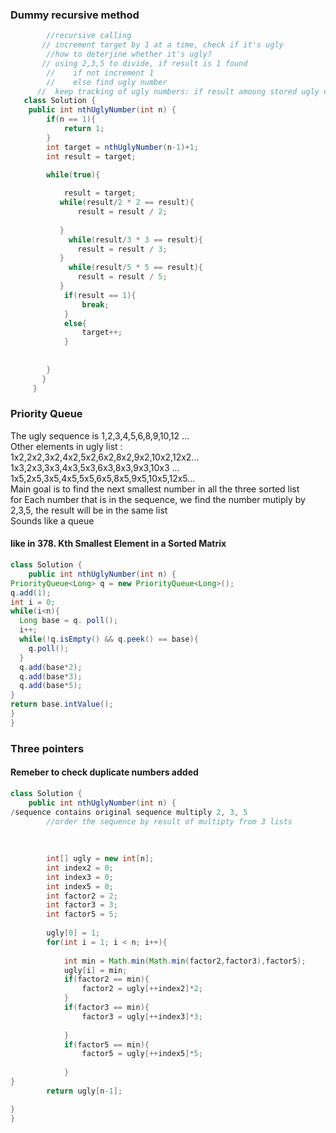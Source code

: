 ### Dummy recursive method
```JAVA
        //recursive calling 
       // increment target by 1 at a time, check if it's ugly 
        //how to deterjine whether it's ugly? 
       // using 2,3,5 to divide, if result is 1 found
        //    if not increment 1
        //    else find ugly number
      //  keep tracking of ugly numbers: if result amoung stored ugly numbers then find ugly number
   class Solution {
    public int nthUglyNumber(int n) {
        if(n == 1){
            return 1;
        }
        int target = nthUglyNumber(n-1)+1;
        int result = target;

        while(true){
                     
            result = target;
           while(result/2 * 2 == result){
               result = result / 2;
             
           }
             while(result/3 * 3 == result){
               result = result / 3;
           }
             while(result/5 * 5 == result){
               result = result / 5;
           }
            if(result == 1){
                break;
            }
            else{
                target++;
            }
        
            
        }
       }
     }
```
### Priority  Queue
The ugly sequence is 1,2,3,4,5,6,8,9,10,12 ...\
Other elements in ugly list :\
1x2,2x2,3x2,4x2,5x2,6x2,8x2,9x2,10x2,12x2...\
1x3,2x3,3x3,4x3,5x3,6x3,8x3,9x3,10x3 ...\
1x5,2x5,3x5,4x5,5x5,6x5,8x5,9x5,10x5,12x5...\
Main goal is to find the next smallest number in all the three sorted list\
for Each number that is in the sequence, we find the number mutiply by 2,3,5, the result will be in the same list\
Sounds like a queue
#### like in 378. Kth Smallest Element in a Sorted Matrix
```JAVA
class Solution {
    public int nthUglyNumber(int n) {
PriorityQueue<Long> q = new PriorityQueue<Long>();
q.add(1);
int i = 0;
while(i<n){
  Long base = q. poll();
  i++;
  while(!q.isEmpty() && q.peek() == base){
    q.poll();
  }
  q.add(base*2);
  q.add(base*3);
  q.add(base*5);
}
return base.intValue();
}
}
```
### Three pointers
#### Remeber to check duplicate numbers added
```JAVA
class Solution {
    public int nthUglyNumber(int n) {
/sequence contains original sequence multiply 2, 3, 5
        //order the sequence by result of multipty from 3 lists
  
            
        
        int[] ugly = new int[n];
        int index2 = 0;
        int index3 = 0;
        int index5 = 0;
        int factor2 = 2;
        int factor3 = 3;
        int factor5 = 5;
        
        ugly[0] = 1;
        for(int i = 1; i < n; i++){
            
            int min = Math.min(Math.min(factor2,factor3),factor5);
            ugly[i] = min;
            if(factor2 == min){
                factor2 = ugly[++index2]*2;
            }
            if(factor3 == min){
                factor3 = ugly[++index3]*3;
                
            }
            if(factor5 == min){
                factor5 = ugly[++index5]*5;
                
            }
}
        return ugly[n-1];

}
}   
```
